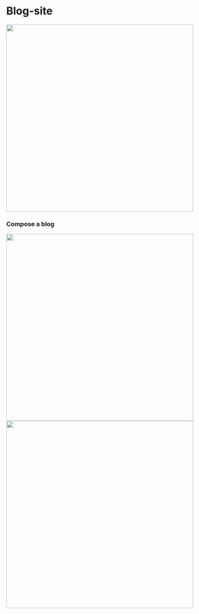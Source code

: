 # Blog-site

<img src="https://user-images.githubusercontent.com/29403783/84736522-a500d480-afc3-11ea-9298-e2528782da98.png" width=500>

<h3>Compose a blog</h3>
<img src="https://user-images.githubusercontent.com/29403783/84736524-a6320180-afc3-11ea-82e6-34188b285031.png" width=500>

<img src="https://user-images.githubusercontent.com/29403783/84736525-a6ca9800-afc3-11ea-896a-df90a1f97242.png" width=500>
